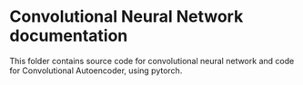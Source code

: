 # Convolutional Neural Network documentation

This folder contains source code for convolutional neural network and code for Convolutional Autoencoder, using pytorch.
